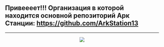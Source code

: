 Привеееет!!!
Организация в которой находится основной репозиторий Арк Станции: https://github.com/ArkStation13
---
---
<div align=center>
  <img src="https://i.ibb.co/Tx3WsGp2/logo.png">
</div>
